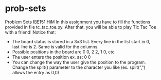 # prob-sets
Problem Sets IBE151 HiM
In this assignment you have to fill the functions provided in file tc_tac_toe.py. After that, you will be able to play Tic Tac Toe with a friend!
Notice that:
-  The board status is stored in a 3x3 list. Every line in the list start in 0, last line is 2. Same is valid for the columns.
- Possible positions in the board are 0 0, 2 2, 1 0, etc
- The user enters the position ex. as: 0 0
- You can change the way the user give the position to the program. Change the split() parameter to the character you like (ex. split(",") allows the entry as 0,0)
